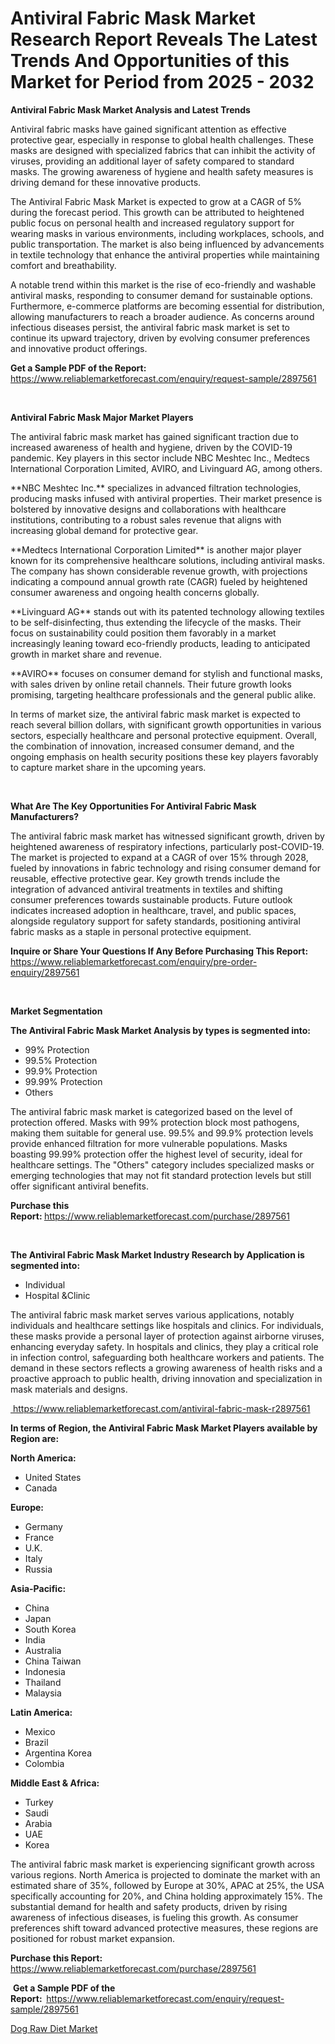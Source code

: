 <p><h1>Antiviral Fabric Mask Market Research Report Reveals The Latest Trends And Opportunities of this Market for Period from 2025 - 2032</h1></p><p><strong>Antiviral Fabric Mask Market Analysis and Latest Trends</strong></p>
<p><p>Antiviral fabric masks have gained significant attention as effective protective gear, especially in response to global health challenges. These masks are designed with specialized fabrics that can inhibit the activity of viruses, providing an additional layer of safety compared to standard masks. The growing awareness of hygiene and health safety measures is driving demand for these innovative products.</p><p>The Antiviral Fabric Mask Market is expected to grow at a CAGR of 5% during the forecast period. This growth can be attributed to heightened public focus on personal health and increased regulatory support for wearing masks in various environments, including workplaces, schools, and public transportation. The market is also being influenced by advancements in textile technology that enhance the antiviral properties while maintaining comfort and breathability.</p><p>A notable trend within this market is the rise of eco-friendly and washable antiviral masks, responding to consumer demand for sustainable options. Furthermore, e-commerce platforms are becoming essential for distribution, allowing manufacturers to reach a broader audience. As concerns around infectious diseases persist, the antiviral fabric mask market is set to continue its upward trajectory, driven by evolving consumer preferences and innovative product offerings.</p></p>
<p><strong>Get a Sample PDF of the Report:&nbsp;</strong> <a href="https://www.reliablemarketforecast.com/enquiry/request-sample/2897561?utm_campaign=3170&utm_medium=2&utm_source=Github&utm_content=ia&utm_term=15032025&utm_id=antiviral-fabric-mask">https://www.reliablemarketforecast.com/enquiry/request-sample/2897561</a></p>
<p>&nbsp;</p>
<p><strong>Antiviral Fabric Mask Major Market Players</strong></p>
<p><p>The antiviral fabric mask market has gained significant traction due to increased awareness of health and hygiene, driven by the COVID-19 pandemic. Key players in this sector include NBC Meshtec Inc., Medtecs International Corporation Limited, AVIRO, and Livinguard AG, among others.</p><p>**NBC Meshtec Inc.** specializes in advanced filtration technologies, producing masks infused with antiviral properties. Their market presence is bolstered by innovative designs and collaborations with healthcare institutions, contributing to a robust sales revenue that aligns with increasing global demand for protective gear.</p><p>**Medtecs International Corporation Limited** is another major player known for its comprehensive healthcare solutions, including antiviral masks. The company has shown considerable revenue growth, with projections indicating a compound annual growth rate (CAGR) fueled by heightened consumer awareness and ongoing health concerns globally.</p><p>**Livinguard AG** stands out with its patented technology allowing textiles to be self-disinfecting, thus extending the lifecycle of the masks. Their focus on sustainability could position them favorably in a market increasingly leaning toward eco-friendly products, leading to anticipated growth in market share and revenue.</p><p>**AVIRO** focuses on consumer demand for stylish and functional masks, with sales driven by online retail channels. Their future growth looks promising, targeting healthcare professionals and the general public alike.</p><p>In terms of market size, the antiviral fabric mask market is expected to reach several billion dollars, with significant growth opportunities in various sectors, especially healthcare and personal protective equipment. Overall, the combination of innovation, increased consumer demand, and the ongoing emphasis on health security positions these key players favorably to capture market share in the upcoming years.</p></p>
<p>&nbsp;</p>
<p><strong>What Are The Key Opportunities For Antiviral Fabric Mask Manufacturers?</strong></p>
<p><p>The antiviral fabric mask market has witnessed significant growth, driven by heightened awareness of respiratory infections, particularly post-COVID-19. The market is projected to expand at a CAGR of over 15% through 2028, fueled by innovations in fabric technology and rising consumer demand for reusable, effective protective gear. Key growth trends include the integration of advanced antiviral treatments in textiles and shifting consumer preferences towards sustainable products. Future outlook indicates increased adoption in healthcare, travel, and public spaces, alongside regulatory support for safety standards, positioning antiviral fabric masks as a staple in personal protective equipment.</p></p>
<p><strong>Inquire or Share Your Questions If Any Before Purchasing This Report:</strong> <a href="https://www.reliablemarketforecast.com/enquiry/pre-order-enquiry/2897561?utm_campaign=3170&utm_medium=2&utm_source=Github&utm_content=ia&utm_term=15032025&utm_id=antiviral-fabric-mask">https://www.reliablemarketforecast.com/enquiry/pre-order-enquiry/2897561</a></p>
<p>&nbsp;</p>
<p><strong>Market Segmentation</strong></p>
<p><strong>The Antiviral Fabric Mask Market Analysis by types is segmented into:</strong></p>
<p><ul><li>99% Protection</li><li>99.5% Protection</li><li>99.9% Protection</li><li>99.99% Protection</li><li>Others</li></ul></p>
<p><p>The antiviral fabric mask market is categorized based on the level of protection offered. Masks with 99% protection block most pathogens, making them suitable for general use. 99.5% and 99.9% protection levels provide enhanced filtration for more vulnerable populations. Masks boasting 99.99% protection offer the highest level of security, ideal for healthcare settings. The "Others" category includes specialized masks or emerging technologies that may not fit standard protection levels but still offer significant antiviral benefits.</p></p>
<p><strong>Purchase this Report:&nbsp;</strong><a href="https://www.reliablemarketforecast.com/purchase/2897561?utm_campaign=3170&utm_medium=2&utm_source=Github&utm_content=ia&utm_term=15032025&utm_id=antiviral-fabric-mask">https://www.reliablemarketforecast.com/purchase/2897561</a></p>
<p>&nbsp;</p>
<p><strong>The Antiviral Fabric Mask Market Industry Research by Application is segmented into:</strong></p>
<p><ul><li>Individual</li><li>Hospital &Clinic</li></ul></p>
<p><p>The antiviral fabric mask market serves various applications, notably individuals and healthcare settings like hospitals and clinics. For individuals, these masks provide a personal layer of protection against airborne viruses, enhancing everyday safety. In hospitals and clinics, they play a critical role in infection control, safeguarding both healthcare workers and patients. The demand in these sectors reflects a growing awareness of health risks and a proactive approach to public health, driving innovation and specialization in mask materials and designs.</p></p>
<p><a href="https://www.reliablemarketforecast.com/antiviral-fabric-mask-r2897561?utm_campaign=3170&utm_medium=2&utm_source=Github&utm_content=ia&utm_term=15032025&utm_id=antiviral-fabric-mask">&nbsp;https://www.reliablemarketforecast.com/antiviral-fabric-mask-r2897561</a></p>
<p><strong>In terms of Region, the Antiviral Fabric Mask Market Players available by Region are:</strong></p>
<p>
    <p> <strong> North America: </strong>
        <ul>
            <li>United States</li>
            <li>Canada</li>
        </ul>
        </p> 
    <p> <strong> Europe: </strong>
        <ul>
            <li>Germany</li>
            <li>France</li>
            <li>U.K.</li>
            <li>Italy</li>
            <li>Russia</li>
        </ul>
        </p> 
    <p> <strong> Asia-Pacific: </strong>
        <ul>
            <li>China</li>
            <li>Japan</li>
            <li>South Korea</li>
            <li>India</li>
            <li>Australia</li>
            <li>China Taiwan</li>
            <li>Indonesia</li>
            <li>Thailand</li>
            <li>Malaysia</li>
        </ul>
        </p> 
    <p> <strong> Latin America: </strong>
        <ul>
            <li>Mexico</li>
            <li>Brazil</li>
            <li>Argentina Korea</li>
            <li>Colombia</li>
        </ul>
        </p> 
    <p> <strong> Middle East & Africa: </strong>
        <ul>
            <li>Turkey</li>
            <li>Saudi</li>
            <li>Arabia</li>
            <li>UAE</li>
            <li>Korea</li>
        </ul>
    </p>
    </p>
<p><p>The antiviral fabric mask market is experiencing significant growth across various regions. North America is projected to dominate the market with an estimated share of 35%, followed by Europe at 30%, APAC at 25%, the USA specifically accounting for 20%, and China holding approximately 15%. The substantial demand for health and safety products, driven by rising awareness of infectious diseases, is fueling this growth. As consumer preferences shift toward advanced protective measures, these regions are positioned for robust market expansion.</p></p>
<p><strong>Purchase this Report: </strong><a href="https://www.reliablemarketforecast.com/purchase/2897561?utm_campaign=3170&utm_medium=2&utm_source=Github&utm_content=ia&utm_term=15032025&utm_id=antiviral-fabric-mask">https://www.reliablemarketforecast.com/purchase/2897561</a></p>
<p>&nbsp;<strong>Get a Sample PDF of the Report:&nbsp;&nbsp;</strong><a href="https://www.reliablemarketforecast.com/enquiry/request-sample/2897561?utm_campaign=3170&utm_medium=2&utm_source=Github&utm_content=ia&utm_term=15032025&utm_id=antiviral-fabric-mask">https://www.reliablemarketforecast.com/enquiry/request-sample/2897561</a></p>
<p><strong></strong></p>
<p><p><a href="https://github.com/ElviraLeka1962/Market-Research-Report-List-1/blob/main/dog-raw-diet-market.md?utm_campaign=3170&utm_medium=2&utm_source=Github&utm_content=ia&utm_term=15032025&utm_id=antiviral-fabric-mask">Dog Raw Diet Market</a></p></p>